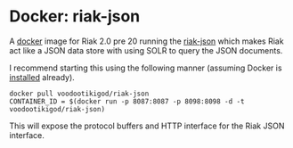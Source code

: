 # Docker: riak-json

A [docker](http://docker) image for Riak 2.0 pre 20 running the [riak-json](https://github.com/basho-labs/riak_json) which makes Riak act like a JSON data store with using SOLR to query the JSON documents.

I recommend starting this using the following manner (assuming Docker is [installed](https://www.docker.io/gettingstarted/#h_installation) already).

```
docker pull voodootikigod/riak-json
CONTAINER_ID = $(docker run -p 8087:8087 -p 8098:8098 -d -t voodootikigod/riak-json)
```

This will expose the protocol buffers and HTTP interface for the Riak JSON interface.
